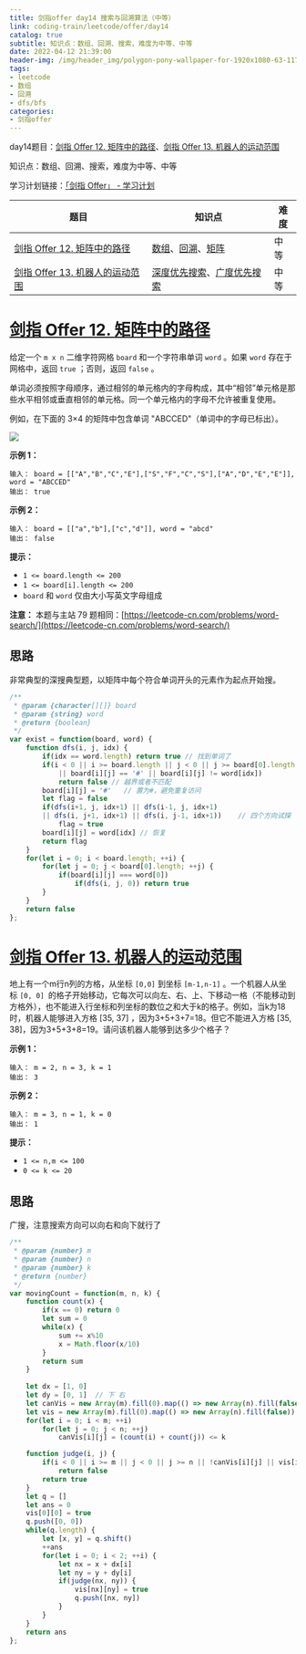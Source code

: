 ```yaml
---
title: 剑指offer day14 搜索与回溯算法（中等）
link: coding-train/leetcode/offer/day14
catalog: true
subtitle: 知识点：数组、回溯、搜索，难度为中等、中等
date: 2022-04-12 21:39:00
header-img: /img/header_img/polygon-pony-wallpaper-for-1920x1080-63-1175.jpg
tags:
- leetcode
- 数组
- 回溯
- dfs/bfs
categories:
- 剑指offer
---
```

day14题目：[剑指 Offer 12. 矩阵中的路径](https://leetcode-cn.com/problems/ju-zhen-zhong-de-lu-jing-lcof/)、[剑指 Offer 13. 机器人的运动范围](https://leetcode-cn.com/problems/ji-qi-ren-de-yun-dong-fan-wei-lcof/)

知识点：数组、回溯、搜索，难度为中等、中等

学习计划链接：[「剑指 Offer」 - 学习计划](https://leetcode-cn.com/study-plan/lcof/?progress=7jn70jr)

| 题目                                                                                                 | 知识点                                                                                                                         | 难度 |
| ---------------------------------------------------------------------------------------------------- | ------------------------------------------------------------------------------------------------------------------------------ | ---- |
| [剑指 Offer 12. 矩阵中的路径](https://leetcode-cn.com/problems/ju-zhen-zhong-de-lu-jing-lcof/)          | [数组](https://leetcode-cn.com/tag/array)、[回溯](https://leetcode-cn.com/tag/backtracking)、[矩阵](https://leetcode-cn.com/tag/matrix) | 中等 |
| [剑指 Offer 13. 机器人的运动范围](https://leetcode-cn.com/problems/ji-qi-ren-de-yun-dong-fan-wei-lcof/) | [深度优先搜索](https://leetcode-cn.com/tag/depth-first-search)、[广度优先搜索](https://leetcode-cn.com/tag/breadth-first-search)     | 中等 |

# [剑指 Offer 12. 矩阵中的路径](https://leetcode-cn.com/problems/ju-zhen-zhong-de-lu-jing-lcof/)

给定一个 `m x n` 二维字符网格 `board` 和一个字符串单词 `word` 。如果 `word` 存在于网格中，返回 `true` ；否则，返回 `false` 。

单词必须按照字母顺序，通过相邻的单元格内的字母构成，其中“相邻”单元格是那些水平相邻或垂直相邻的单元格。同一个单元格内的字母不允许被重复使用。

例如，在下面的 3×4 的矩阵中包含单词 "ABCCED"（单词中的字母已标出）。

![](https://p3-juejin.byteimg.com/tos-cn-i-k3u1fbpfcp/6ed052c945da41a4b5f5528bbaad37e1~tplv-k3u1fbpfcp-zoom-1.image)

**示例 1：**

```
输入： board = [["A","B","C","E"],["S","F","C","S"],["A","D","E","E"]], word = "ABCCED"
输出： true
```

**示例 2：**

```
输入： board = [["a","b"],["c","d"]], word = "abcd"
输出： false
```

**提示：**

- `1 <= board.length <= 200`
- `1 <= board[i].length <= 200`
- `board` 和 `word` 仅由大小写英文字母组成

**注意：** 本题与主站 79 题相同：[https://leetcode-cn.com/problems/word-search/](https://leetcode-cn.com/problems/word-search/)

## 思路

非常典型的深搜典型题，以矩阵中每个符合单词开头的元素作为起点开始搜。

```javascript
/**
 * @param {character[][]} board
 * @param {string} word
 * @return {boolean}
 */
var exist = function(board, word) {
    function dfs(i, j, idx) {
        if(idx == word.length) return true // 找到单词了
        if(i < 0 || i >= board.length || j < 0 || j >= board[0].length 
            || board[i][j] == '#' || board[i][j] != word[idx]) 
            return false // 越界或者不匹配
        board[i][j] = '#'   // 置为#，避免重复访问
        let flag = false
        if(dfs(i+1, j, idx+1) || dfs(i-1, j, idx+1) 
        || dfs(i, j+1, idx+1) || dfs(i, j-1, idx+1))    // 四个方向试探
            flag = true
        board[i][j] = word[idx] // 恢复
        return flag
    }
    for(let i = 0; i < board.length; ++i) {
        for(let j = 0; j < board[0].length; ++j) {
            if(board[i][j] === word[0])
                if(dfs(i, j, 0)) return true
        }
    }
    return false
};
```

# [剑指 Offer 13. 机器人的运动范围](https://leetcode-cn.com/problems/ji-qi-ren-de-yun-dong-fan-wei-lcof/)

地上有一个m行n列的方格，从坐标 `[0,0]` 到坐标 `[m-1,n-1]` 。一个机器人从坐标 `[0, 0] `的格子开始移动，它每次可以向左、右、上、下移动一格（不能移动到方格外），也不能进入行坐标和列坐标的数位之和大于k的格子。例如，当k为18时，机器人能够进入方格 [35, 37] ，因为3+5+3+7=18。但它不能进入方格 [35, 38]，因为3+5+3+8=19。请问该机器人能够到达多少个格子？

**示例 1：**

```
输入： m = 2, n = 3, k = 1
输出： 3
```

**示例 2：**

```
输入： m = 3, n = 1, k = 0
输出： 1
```

**提示：**

- `1 <= n,m <= 100`
- `0 <= k <= 20`

## 思路

广搜，注意搜索方向可以向右和向下就行了

```javascript
/**
 * @param {number} m
 * @param {number} n
 * @param {number} k
 * @return {number}
 */
var movingCount = function(m, n, k) {
    function count(x) {
        if(x == 0) return 0
        let sum = 0
        while(x) {
            sum += x%10
            x = Math.floor(x/10)
        }
        return sum
    }
  
    let dx = [1, 0]
    let dy = [0, 1]  // 下 右
    let canVis = new Array(m).fill(0).map(() => new Array(n).fill(false))
    let vis = new Array(m).fill(0).map(() => new Array(n).fill(false))
    for(let i = 0; i < m; ++i)
        for(let j = 0; j < n; ++j)
            canVis[i][j] = (count(i) + count(j)) <= k

    function judge(i, j) {
        if(i < 0 || i >= m || j < 0 || j >= n || !canVis[i][j] || vis[i][j])
            return false
        return true
    }
    let q = []
    let ans = 0
    vis[0][0] = true
    q.push([0, 0])
    while(q.length) {
        let [x, y] = q.shift()
        ++ans
        for(let i = 0; i < 2; ++i) {
            let nx = x + dx[i]
            let ny = y + dy[i]
            if(judge(nx, ny)) {
                vis[nx][ny] = true
                q.push([nx, ny])
            }
        }
    }
    return ans
};
```

